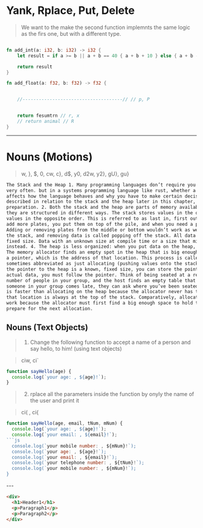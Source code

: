 # Yank, Rplace, Put, Delete

> We want to the make the second function implemnts the same logic as the firs one, but with a different type.

```rs

fn add_int(a: i32, b: i32) -> i32 {
    let result = if a >= b || a + b == 40 { a + b + 10 } else { a + b - 10 } // y

    return result
}

fn add_float(a: f32, b: f32) -> f32 {


    //-------------------------------------// // p, P


    return fesumtrn // r, x
    // return animal // R
}

```

---

# Nouns (Motions)

> w, }, $, 0, cw, c}, d$, y0, d2w, y2}, gU}, gu}

```html
The Stack and the Heap 1. Many programming languages don’t require you to think about the stack and the heap
very often. but in a systems programming language like rust, whether a value is on the stack or the heap
affects how the language behaves and why you have to make certain decisions. parts of ownership will be
described in relation to the stack and the heap later in this chapter, so here is a brief explanation in
preparation. 2. Both the stack and the heap are parts of memory available to your code to use at runtime, but
they are structured in different ways. The stack stores values in the order it gets them and removes the
values in the opposite order. This is referred to as last in, first out. Think of a stack of plates: when you
add more plates, you put them on top of the pile, and when you need a plate, you take one off the top. 3.
Adding or removing plates from the middle or bottom wouldn’t work as well! Adding data is called pushing onto
the stack, and removing data is called popping off the stack. All data stored on the stack must have a known,
fixed size. Data with an unknown size at compile time or a size that might change must be stored on the heap
instead. 4. The heap is less organized: when you put data on the heap, you request a certain amount of space.
The memory allocator finds an empty spot in the heap that is big enough, marks it as being in use, and returns
a pointer, which is the address of that location. This process is called allocating on the heap and is
sometimes abbreviated as just allocating (pushing values onto the stack is not considered allocating). Because
the pointer to the heap is a known, fixed size, you can store the pointer on the stack, but when you want the
actual data, you must follow the pointer. Think of being seated at a restaurant. When you enter, you state the
number of people in your group, and the host finds an empty table that fits everyone and leads you there. If
someone in your group comes late, they can ask where you’ve been seated to find you. 5. Pushing to the stack
is faster than allocating on the heap because the allocator never has to search for a place to store new data;
that location is always at the top of the stack. Comparatively, allocating space on the heap requires more
work because the allocator must first find a big enough space to hold the data and then perform bookkeeping to
prepare for the next allocation.
```

## Nouns (Text Objects)

> 1. Change the following function to accept a name of a person and say hello, to him! (using text objects)

> ciw, ci`

```js
function sayHello(age) {
  console.log(`your age: , ${age}!`);
}
```


> 2. rplace all the parameters inside the function by onyly the name of the user and print it

> ci( , ci{

```js
function sayHello(age, email, tNum, mNum) {
  console.log(`your age: , ${age}!`);
  console.log(`your email: , ${email}!`);
```js
  console.log(`your mobile number: , ${mNum}!`);
  console.log(`your age: , ${age}!`);
  console.log(`your email: , ${email}!`);
  console.log(`your telephone number: , ${tNum}!`);
  console.log(`your mobile number: , ${mNum}!`);
}
```
<div>
---

```html
<div>
  <h1>Header1</h1>
  <p>Paragraph1</p>
  <p>Paragraph2</p>
</div>
```

